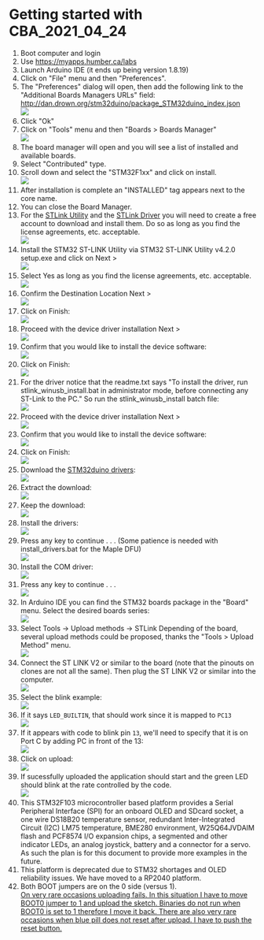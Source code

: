 # Getting started with CBA_2021_04_24
1. Boot computer and login
2. Use https://myapps.humber.ca/labs
3. Launch Arduino IDE (it ends up being version 1.8.19)
4. Click on "File" menu and then "Preferences".
5. The "Preferences" dialog will open, then add the following link to the "Additional Boards Managers URLs" field:
   http://dan.drown.org/stm32duino/package_STM32duino_index.json   
    ![](https://raw.githubusercontent.com/wiki/six0four/ceng317/img/BoardDanjson.png)
6. Click "Ok"
7. Click on "Tools" menu and then "Boards > Boards Manager"   
    ![](https://raw.githubusercontent.com/wiki/six0four/ceng317/img/menu_bm.png)
8. The board manager will open and you will see a list of installed and available boards.
9. Select "Contributed" type.
10. Scroll down and select the "STM32F1xx" and click on install.   
    ![](https://raw.githubusercontent.com/wiki/six0four/ceng317/img/ContributedSTM32F1xx.png)
11. After installation is complete an "INSTALLED" tag appears next to the core name.
12. You can close the Board Manager.
13. For the [STLink Utility](https://www.st.com/content/st_com/en/products/development-tools/software-development-tools/stm32-software-development-tools/stm32-programmers/stsw-link004.html) and the [STLink Driver](https://www.st.com/content/st_com/en/products/development-tools/software-development-tools/stm32-software-development-tools/stm32-utilities/stsw-link009.html) you will need to create a free account to download and install them. Do so as long as you find the license agreements, etc. acceptable.   
    ![](https://raw.githubusercontent.com/wiki/six0four/ceng317/img/CreateAccount.png)
15. Install the STM32 ST-LINK Utility via STM32 ST-LINK Utility v4.2.0 setup.exe and click on Next >   
    ![](https://raw.githubusercontent.com/wiki/six0four/ceng317/img/WelcomeWizard.png)
16. Select Yes as long as you find the license agreements, etc. acceptable.   
    ![](https://raw.githubusercontent.com/wiki/six0four/ceng317/img/LicenseWizard.png)
17. Confirm the Destination Location Next >   
    ![](https://raw.githubusercontent.com/wiki/six0four/ceng317/img/LocationWizard.png)
18. Click on Finish:   
    ![](https://raw.githubusercontent.com/wiki/six0four/ceng317/img/InstallShieldComplete.png)
19. Proceed with the device driver installation Next >   
    ![](https://raw.githubusercontent.com/wiki/six0four/ceng317/img/DeviceDriverWelcome.png)
20. Confirm that you would like to install the device software:   
    ![](https://raw.githubusercontent.com/wiki/six0four/ceng317/img/WindowsSecuritySTM.png)
21. Click on Finish:   
    ![](https://raw.githubusercontent.com/wiki/six0four/ceng317/img/DeviceDriverComplete.png)
22. For the driver notice that the readme.txt says "To install the driver, run stlink_winusb_install.bat in administrator mode, before connecting any ST-Link to the PC." So run the stlink_winusb_install batch file:   
    ![](https://raw.githubusercontent.com/wiki/six0four/ceng317/img/InstallSTlink.png)
23. Proceed with the device driver installation Next >   
    ![](https://raw.githubusercontent.com/wiki/six0four/ceng317/img/DeviceDriverWelcome.png)
24. Confirm that you would like to install the device software:   
    ![](https://raw.githubusercontent.com/wiki/six0four/ceng317/img/WindowsSecurityUSB.png)
25. Click on Finish:   
    ![](https://raw.githubusercontent.com/wiki/six0four/ceng317/img/DeviceDriverComplete.png)
26. Download the [STM32duino drivers](https://github.com/rogerclarkmelbourne/Arduino_STM32/):   
    ![](https://raw.githubusercontent.com/wiki/six0four/ceng317/img/DriversDownload.png)
27. Extract the download:   
    ![](https://raw.githubusercontent.com/wiki/six0four/ceng317/img/ExtractDownload.png)
28. Keep the download:   
    ![](https://raw.githubusercontent.com/wiki/six0four/ceng317/img/KeepDownload.png)
29. Install the drivers:   
    ![](https://raw.githubusercontent.com/wiki/six0four/ceng317/img/InstallDrivers.png)
30. Press any key to continue . . .    (Some patience is needed with install_drivers.bat for the Maple DFU)   
    ![](https://raw.githubusercontent.com/wiki/six0four/ceng317/img/DFUdriver.png)
31. Install the COM driver:   
    ![](https://raw.githubusercontent.com/wiki/six0four/ceng317/img/InstallCOMDrivers.png)
32. Press any key to continue . . .    
    ![](https://raw.githubusercontent.com/wiki/six0four/ceng317/img/STMdriver.png)
33. In Arduino IDE you can find the STM32 boards package in the "Board" menu. Select the desired boards series:   
    ![](https://raw.githubusercontent.com/wiki/six0four/ceng317/img/BoardsSTM32F1xx.png)
34. Select Tools -> Upload methods -> STLink Depending of the board, several upload methods could be proposed, thanks the "Tools > Upload Method" menu.   
    ![](https://raw.githubusercontent.com/wiki/six0four/ceng317/img/UploadMethod.png)   
35. Connect the ST LINK V2 or similar to the board (note that the pinouts on clones are not all the same). Then plug the ST LINK V2 or similar into the computer.   
    ![](https://raw.githubusercontent.com/six0four/ceng317/master/images/stm32f103c8t6.jpg)   
36. Select the blink example:   
    ![](https://raw.githubusercontent.com/wiki/six0four/ceng317/img/SelectBlinkExample.png)
37. If it says ```LED_BUILTIN```, that should work since it is mapped to ```PC13```   
    ![](https://raw.githubusercontent.com/wiki/six0four/ceng317/img/13noPC.png)
38. If it appears with code to blink pin ```13```, we'll need to specify that it is on Port C by adding PC in front of the 13:   
    ![](https://raw.githubusercontent.com/wiki/six0four/ceng317/img/AddPCto13.png)
39. Click on upload:    
    ![](https://raw.githubusercontent.com/wiki/six0four/ceng317/img/Upload.png)
40. If sucessfully uploaded the application should start and the green LED should blink at the rate controlled by the code.   
    ![](https://raw.githubusercontent.com/wiki/six0four/ceng317/img/blinkpc13uploaded.png)
41. This STM32F103 microcontroller based platform
provides a Serial Peripheral
Interface (SPI) for an onboard OLED and SDcard socket, a one wire
DS18B20 temperature sensor, redundant Inter-Integrated Circuit (I2C)
LM75 temperature, BME280 environment, W25Q64JVDAIM flash
and PCF8574 I/O expansion chips, a segmented and other indicator LEDs,
an analog joystick, battery and a connector for a servo. As such the plan is for this document to provide more examples in the future.
42. This platform is deprecated due to STM32 shortages and OLED reliability issues. We have moved to a RP2040 platform.
43. Both BOOT jumpers are on the 0 side (versus 1).   
[On very rare occasions uploading fails. In this situation I have to move BOOT0 jumper to 1 and upload the sketch. Binaries do not run when BOOT0 is set to 1 therefore I move it back. There are also very rare occasions when blue pill does not reset after upload. I have to push the reset button.](https://www.onetransistor.eu/2017/11/stm32-bluepill-arduino-ide.html)    

